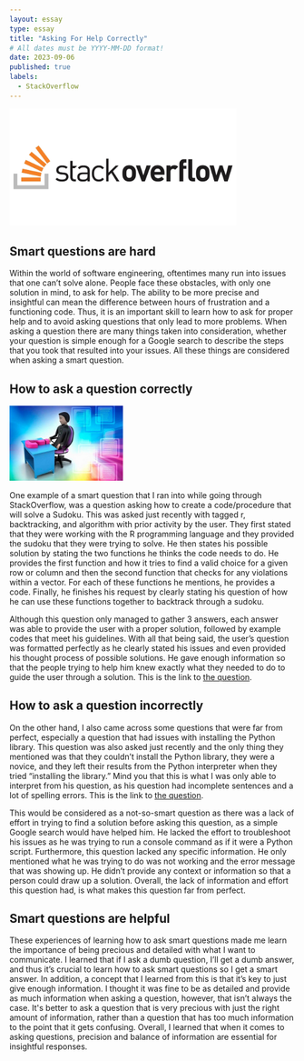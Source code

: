 ```yaml
---
layout: essay
type: essay
title: "Asking For Help Correctly"
# All dates must be YYYY-MM-DD format!
date: 2023-09-06
published: true
labels:
  - StackOverflow
---
```

<img width="400px" class="center" src="../img/questions/stackoverflow.png">

## Smart questions are hard

Within the world of software engineering, oftentimes many run into issues that one can’t solve alone. People face these obstacles, with only one solution in mind, to ask for help. The ability to be more precise and insightful can mean the difference between hours of frustration and a functioning code. Thus, it is an important skill to learn how to ask for proper help and to avoid asking questions that only lead to more problems. When asking a question there are many things taken into consideration, whether your question is simple enough for a Google search to describe the steps that you took that resulted into your issues. All these things are considered when asking a smart question.

## How to ask a question correctly
<img width="200px" class="center" src="../img/questions/man.png">

One example of a smart question that I ran into while going through StackOverflow, was a question asking how to create a code/procedure that will solve a Sudoku. This was asked just recently with tagged r, backtracking, and algorithm with prior activity by the user. They first stated that they were working with the R programming language and they provided the sudoku that they were trying to solve. He then states his possible solution by stating the two functions he thinks the code needs to do. He provides the first function and how it tries to find a valid choice for a given row or column and then the second function that checks for any violations within a vector. For each of these functions he mentions, he provides a code. Finally, he finishes his request by clearly stating his question of how he can use these functions together to backtrack through a sudoku.

Although this question only managed to gather 3 answers, each answer was able to provide the user with a proper solution, followed by example codes that meet his guidelines. With all that being said, the user’s question was formatted perfectly as he clearly stated his issues and even provided his thought process of possible solutions. He gave enough information so that the people trying to help him knew exactly what they needed to do to guide the user through a solution. This is the link to [the question](https://stackoverflow.com/questions/77054624/i-cant-install-python-library).

## How to ask a question incorrectly

On the other hand, I also came across some questions that were far from perfect, especially a question that had issues with installing the Python library. This question was also asked just recently and the only thing they mentioned was that they couldn’t install the Python library, they were a novice, and they left their results from the Python interpreter when they tried “installing the library.” Mind you that this is what I was only able to interpret from his question, as his question had incomplete sentences and a lot of spelling errors. This is the link to [the question](https://stackoverflow.com/questions/77049453/r-solving-a-sudoku-by-hand).

This would be considered as a not-so-smart question as there was a lack of effort in trying to find a solution before asking this question, as a simple Google search would have helped him. He lacked the effort to troubleshoot his issues as he was trying to run a console command as if it were a Python script. Furthermore, this question lacked any specific information. He only mentioned what he was trying to do was not working and the error message that was showing up. He didn’t provide any context or information so that a person could draw up a solution. Overall, the lack of information and effort this question had, is what makes this question far from perfect.

## Smart questions are helpful
These experiences of learning how to ask smart questions made me learn the importance of being precious and detailed with what I want to communicate. I learned that if I ask a dumb question, I’ll get a dumb answer, and thus it’s crucial to learn how to ask smart questions so I get a smart answer. In addition, a concept that I learned from this is that it’s key to just give enough information. I thought it was fine to be as detailed and provide as much information when asking a question, however, that isn’t always the case. It's better to ask a question that is very precious with just the right amount of information, rather than a question that has too much information to the point that it gets confusing. Overall, I learned that when it comes to asking questions, precision and balance of information are essential for insightful responses.
